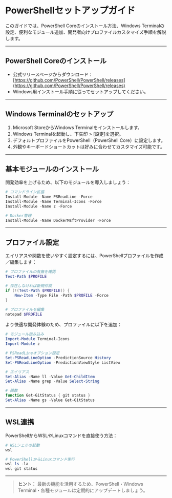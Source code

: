 # PowerShellセットアップガイド

このガイドでは、PowerShell Coreのインストール方法、Windows Terminalの設定、便利なモジュール追加、開発者向けプロファイルカスタマイズ手順を解説します。

---

## PowerShell Coreのインストール

* 公式リリースページからダウンロード：[https://github.com/PowerShell/PowerShell/releases](https://github.com/PowerShell/PowerShell/releases)
* Windows用インストール手順に従ってセットアップしてください。

---

## Windows Terminalのセットアップ

1. Microsoft StoreからWindows Terminalをインストールします。
2. Windows Terminalを起動し、下矢印 > \[設定]を選択。
3. デフォルトプロファイルをPowerShell（PowerShell Core）に設定します。
4. 外観やキーボードショートカットは好みに合わせてカスタマイズ可能です。

---

## 基本モジュールのインストール

開発効率を上げるため、以下のモジュールを導入しましょう：

```powershell
# コマンドライン拡張
Install-Module -Name PSReadLine -Force
Install-Module -Name Terminal-Icons -Force
Install-Module -Name z -Force

# Docker管理
Install-Module -Name DockerMsftProvider -Force
```

---

## プロファイル設定

エイリアスや関数を使いやすく設定するには、PowerShellプロファイルを作成／編集します：

```powershell
# プロファイルの有無を確認
Test-Path $PROFILE

# 存在しなければ新規作成
if (!(Test-Path $PROFILE)) {
    New-Item -Type File -Path $PROFILE -Force
}

# プロファイルを編集
notepad $PROFILE
```

より快適な開発体験のため、プロファイルに以下を追加：

```powershell
# モジュール読み込み
Import-Module Terminal-Icons
Import-Module z

# PSReadLineオプション設定
Set-PSReadLineOption -PredictionSource History
Set-PSReadLineOption -PredictionViewStyle ListView

# エイリアス
Set-Alias -Name ll -Value Get-ChildItem
Set-Alias -Name grep -Value Select-String

# 関数
function Get-GitStatus { git status }
Set-Alias -Name gs -Value Get-GitStatus
```

---

## WSL連携

PowerShellからWSLやLinuxコマンドを直接使う方法：

```powershell
# WSLシェルの起動
wsl

# PowerShellからLinuxコマンド実行
wsl ls -la
wsl git status
```

---

> **ヒント：** 最新の機能を活用するため、PowerShell・Windows Terminal・各種モジュールは定期的にアップデートしましょう。
